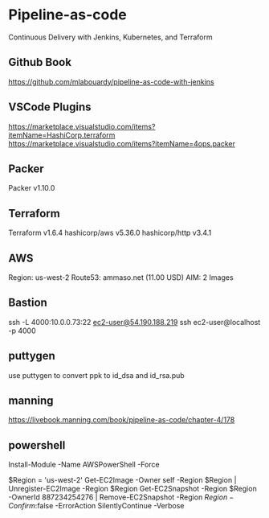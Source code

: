 # Pipeline-as-code
Continuous Delivery with Jenkins, Kubernetes, and Terraform

## Github Book ##
https://github.com/mlabouardy/pipeline-as-code-with-jenkins

## VSCode Plugins ##
https://marketplace.visualstudio.com/items?itemName=HashiCorp.terraform
https://marketplace.visualstudio.com/items?itemName=4ops.packer

## Packer 
Packer v1.10.0

## Terraform
Terraform v1.6.4
hashicorp/aws v5.36.0
hashicorp/http v3.4.1

## AWS
Region:  us-west-2
Route53: ammaso.net (11.00 USD)
AIM:     2 Images

## Bastion
ssh -L 4000:10.0.0.73:22 ec2-user@54.190.188.219
ssh ec2-user@localhost -p 4000

## puttygen
use puttygen to convert ppk to id_dsa and id_rsa.pub

## manning
https://livebook.manning.com/book/pipeline-as-code/chapter-4/178

## powershell
Install-Module -Name AWSPowerShell -Force

$Region = 'us-west-2'
Get-EC2Image -Owner self -Region $Region | Unregister-EC2Image -Region $Region
Get-EC2Snapshot -Region $Region -OwnerId 887234254276 | Remove-EC2Snapshot -Region $Region -Confirm:$false -ErrorAction SilentlyContinue -Verbose
